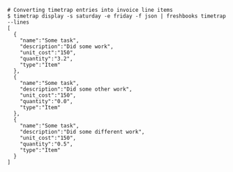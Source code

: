     # Converting timetrap entries into invoice line items
    $ timetrap display -s saturday -e friday -f json | freshbooks timetrap --lines
    [
      {
        "name":"Some task",
        "description":"Did some work",
        "unit_cost":"150",
        "quantity":"3.2",
        "type":"Item"
      },
      {
        "name":"Some task",
        "description":"Did some other work",
        "unit_cost":"150",
        "quantity":"0.0",
        "type":"Item"
      },
      {
        "name":"Some task",
        "description":"Did some different work",
        "unit_cost":"150",
        "quantity":"0.5",
        "type":"Item"
      }
    ]
